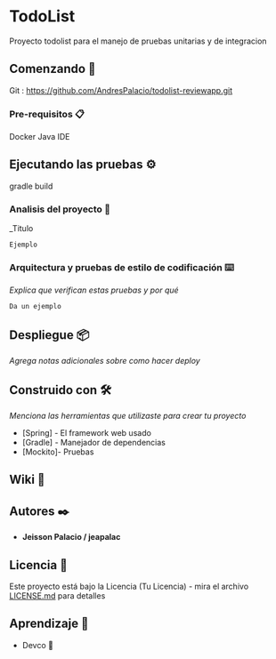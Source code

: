 # TodoList

Proyecto todolist para el manejo de pruebas unitarias y de integracion 

## Comenzando 🚀

Git : 
https://github.com/AndresPalacio/todolist-reviewapp.git



### Pre-requisitos 📋

Docker 
Java
IDE


## Ejecutando las pruebas ⚙️

gradle build 

### Analisis del proyecto 🔩

_Titulo

```
Ejemplo
```

### Arquitectura y  pruebas de estilo de codificación ⌨️

_Explica que verifican estas pruebas y por qué_

```
Da un ejemplo
```

## Despliegue 📦

_Agrega notas adicionales sobre como hacer deploy_

## Construido con 🛠️

_Menciona las herramientas que utilizaste para crear tu proyecto_

* [Spring] - El framework web usado
* [Gradle] - Manejador de dependencias
* [Mockito]- Pruebas


## Wiki 📖



## Autores ✒️

* **Jeisson Palacio / jeapalac**


## Licencia 📄

Este proyecto está bajo la Licencia (Tu Licencia) - mira el archivo [LICENSE.md](LICENSE.md) para detalles

## Aprendizaje 🎁

* Devco 📢

